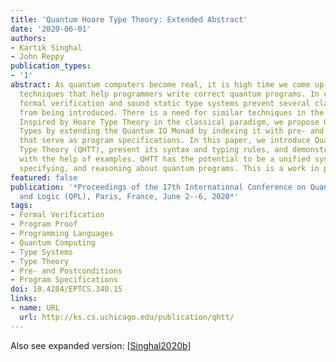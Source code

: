 ```yaml
---
title: 'Quantum Hoare Type Theory: Extended Abstract'
date: '2020-06-01'
authors:
- Kartik Singhal
- John Reppy
publication_types:
- '1'
abstract: As quantum computers become real, it is high time we come up with effective
  techniques that help programmers write correct quantum programs. In classical computing,
  formal verification and sound static type systems prevent several classes of bugs
  from being introduced. There is a need for similar techniques in the quantum regime.
  Inspired by Hoare Type Theory in the classical paradigm, we propose Quantum Hoare
  Types by extending the Quantum IO Monad by indexing it with pre- and post-conditions
  that serve as program specifications. In this paper, we introduce Quantum Hoare
  Type Theory (QHTT), present its syntax and typing rules, and demonstrate its effectiveness
  with the help of examples. QHTT has the potential to be a unified system for programming,
  specifying, and reasoning about quantum programs. This is a work in progress.
featured: false
publication: '*Proceedings of the 17th International Conference on Quantum Physics
  and Logic (QPL), Paris, France, June 2--6, 2020*'
tags:
- Formal Verification
- Program Proof
- Programming Languages
- Quantum Computing
- Type Systems
- Type Theory
- Pre- and Postconditions
- Program Specifications
doi: 10.4204/EPTCS.340.15
links:
- name: URL
  url: http://ks.cs.uchicago.edu/publication/qhtt/
---
```

Also see expanded version: [[Singhal2020b](../Singhal2020b)]
